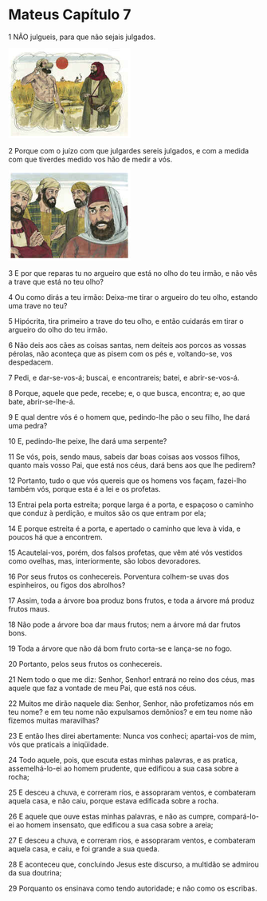 # Mateus Capítulo 7

1	NÃO julgueis, para que não sejais julgados.

![](.img/40_Mt_07_01_RG.jpg)

2	Porque com o juízo com que julgardes sereis julgados, e com a medida com que tiverdes medido vos hão de medir a vós.

![](.img/40_Mt_07_02_RG.jpg)

3	E por que reparas tu no argueiro que está no olho do teu irmão, e não vês a trave que está no teu olho?

4	Ou como dirás a teu irmão: Deixa-me tirar o argueiro do teu olho, estando uma trave no teu?

5	Hipócrita, tira primeiro a trave do teu olho, e então cuidarás em tirar o argueiro do olho do teu irmão.

6	Não deis aos cães as coisas santas, nem deiteis aos porcos as vossas pérolas, não aconteça que as pisem com os pés e, voltando-se, vos despedacem.

7	Pedi, e dar-se-vos-á; buscai, e encontrareis; batei, e abrir-se-vos-á.

8	Porque, aquele que pede, recebe; e, o que busca, encontra; e, ao que bate, abrir-se-lhe-á.

9	E qual dentre vós é o homem que, pedindo-lhe pão o seu filho, lhe dará uma pedra?

10	E, pedindo-lhe peixe, lhe dará uma serpente?

11	Se vós, pois, sendo maus, sabeis dar boas coisas aos vossos filhos, quanto mais vosso Pai, que está nos céus, dará bens aos que lhe pedirem?

12	Portanto, tudo o que vós quereis que os homens vos façam, fazei-lho também vós, porque esta é a lei e os profetas.

13	Entrai pela porta estreita; porque larga é a porta, e espaçoso o caminho que conduz à perdição, e muitos são os que entram por ela;

14	E porque estreita é a porta, e apertado o caminho que leva à vida, e poucos há que a encontrem.

15	Acautelai-vos, porém, dos falsos profetas, que vêm até vós vestidos como ovelhas, mas, interiormente, são lobos devoradores.

16	Por seus frutos os conhecereis. Porventura colhem-se uvas dos espinheiros, ou figos dos abrolhos?

17	Assim, toda a árvore boa produz bons frutos, e toda a árvore má produz frutos maus.

18	Não pode a árvore boa dar maus frutos; nem a árvore má dar frutos bons.

19	Toda a árvore que não dá bom fruto corta-se e lança-se no fogo.

20	Portanto, pelos seus frutos os conhecereis.

21	Nem todo o que me diz: Senhor, Senhor! entrará no reino dos céus, mas aquele que faz a vontade de meu Pai, que está nos céus.

22	Muitos me dirão naquele dia: Senhor, Senhor, não profetizamos nós em teu nome? e em teu nome não expulsamos demônios? e em teu nome não fizemos muitas maravilhas?

23	E então lhes direi abertamente: Nunca vos conheci; apartai-vos de mim, vós que praticais a iniqüidade.

24	Todo aquele, pois, que escuta estas minhas palavras, e as pratica, assemelhá-lo-ei ao homem prudente, que edificou a sua casa sobre a rocha;

25	E desceu a chuva, e correram rios, e assopraram ventos, e combateram aquela casa, e não caiu, porque estava edificada sobre a rocha.

26	E aquele que ouve estas minhas palavras, e não as cumpre, compará-lo-ei ao homem insensato, que edificou a sua casa sobre a areia;

27	E desceu a chuva, e correram rios, e assopraram ventos, e combateram aquela casa, e caiu, e foi grande a sua queda.

28	E aconteceu que, concluindo Jesus este discurso, a multidão se admirou da sua doutrina;

29	Porquanto os ensinava como tendo autoridade; e não como os escribas.


